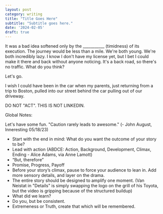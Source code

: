 ```yaml
---
layout: post
category: writing
title: "Title Goes Here"
subtitle: "Subtitle goes here."
date: '2024-02-05'
draft: true
---
```


It was a bad idea softened only by the ___________ (timidness) of its execution. The journey would be less than a mile. We're both young. We're both incredibly lazy. I know I don't have my license yet, but I bet I could make it there and back without anyone noticing. It's a back road, so there's no traffic. What do you think?

Let's go.

I wish I could have been in the car when my parents, just returning from a trip to Boston, pulled into our street behind the car pulling out of our driveway.

<!-- Notes: You haven't read your notes in a while. Maybe give that a try to see what develops -->

DO NOT "ACT". THIS IS NOT LINKEDIN.

Global Notes:

Let's have some fun. "Caution rarely leads to awesome." (- John August, Inneresting 05/18/23)

- Start with the end in mind: What do you want the outcome of your story to be?
- Lead with action (ABDCE: Action, Background, Development, Climax, Ending - Alice Adams, via Anne Lamott)
- “But, therefore”
- Promise, Progress, Payoff
- Before your story’s climax, pause to force your audience to lean in. Add more sensory details, and layer on the drama.
- The entire story should be designed to amplify one moment. (Van Neistat in "Details" is simply swapping the logo on the grill of his Toyota, but the video is gripping because of the structured buildup)
- What did we learn?
- Do you, but be consistent.
- Extremeness or Truth, create that which will be remembered.